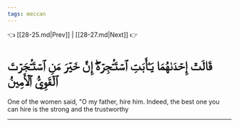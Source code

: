 ```yaml
---
tags: meccan
---
```


👈 [[28-25.md|Prev]] | [[28-27.md|Next]] 👉

# قَالَتۡ إِحۡدَىٰهُمَا يَـٰٓأَبَتِ ٱسۡتَـٔۡجِرۡهُۖ إِنَّ خَيۡرَ مَنِ ٱسۡتَـٔۡجَرۡتَ ٱلۡقَوِيُّ ٱلۡأَمِينُ

One of the women said, "O my father, hire him. Indeed, the best one you can hire is the strong and the trustworthy

---

